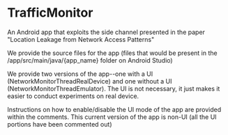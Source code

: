 # TrafficMonitor
An Android app that exploits the side channel presented in the paper "Location Leakage from Network Access Patterns"

We provide the source files for the app (files that would be present in the /app/src/main/java/{app_name} folder on Android Studio)

We provide two versions of the app--one with a UI (NetworkMonitorThreadRealDevice) and one without a UI (NetworkMonitorThreadEmulator). The UI is not necessary, it just makes it easier to conduct experiments on real device. 

Instructions on how to enable/disable the UI mode of the app are provided within the comments. This current version of the app is non-UI (all the UI portions have been commented out)
